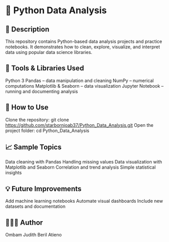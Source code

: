 # 🧠 Python Data Analysis
## 📌 Description

This repository contains Python-based data analysis projects and practice notebooks.
It demonstrates how to clean, explore, visualize, and interpret data using popular data science libraries.

## 🧰 Tools & Libraries Used
Python 3
Pandas – data manipulation and cleaning
NumPy – numerical computations
Matplotlib & Seaborn – data visualization
Jupyter Notebook – running and documenting analysis

## 🚀 How to Use
Clone the repository:
git clone https://github.com/starbornjoab37/Python_Data_Analysis.git
Open the project folder:
cd Python_Data_Analysis

## 📈 Sample Topics
Data cleaning with Pandas
Handling missing values
Data visualization with Matplotlib and Seaborn
Correlation and trend analysis
Simple statistical insights

## 💡 Future Improvements
Add machine learning notebooks
Automate visual dashboards
Include new datasets and documentation

## 👩🏽‍💻 Author
Ombam Judith Beril Atieno
